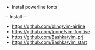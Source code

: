 - Install powerline fonts

-- Install --
- https://github.com/bling/vim-airline
- https://github.com/tpope/vim-fugitive
- https://github.com/Bashka/vim_prj
- https://github.com/Bashka/vim_start
